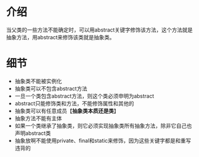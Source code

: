# 介绍

​	当父类的一些方法不能确定时，可以用abstract关键字修饰该方法，这个方法就是抽象方法，用abstract来修饰该类就是抽象类。



# 细节

* 抽象类不能被实例化
* 抽象类可以不包含abstract方法
* 一旦一个类包含abstract方法，则这个类必须申明为abstract
* abstract只能修饰类和方法，不能修饰属性和其他的
* 抽象类可以有任意成员【**抽象类本质还是类**】
* 抽象方法不能有主体
* 如果一个类继承了抽象类，则它必须实现抽象类所有抽象方法，除非它自己也声明abstract类
* 抽象放啊不能使用private、final和static来修饰，因为这些关键字都是和重写违背的